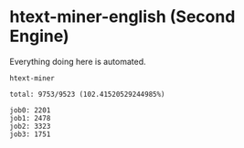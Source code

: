 # htext-miner-english (Second Engine)

Everything doing here is automated.

```
htext-miner

total: 9753/9523 (102.41520529244985%)

job0: 2201
job1: 2478
job2: 3323
job3: 1751
```